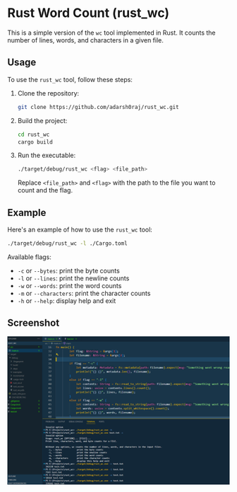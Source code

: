 # Rust Word Count (rust_wc)

This is a simple version of the `wc` tool implemented in Rust. It counts the number of lines, words, and characters in a given file.

## Usage

To use the `rust_wc` tool, follow these steps:

1. Clone the repository:

    ```bash
    git clone https://github.com/adarsh0raj/rust_wc.git
    ```

2. Build the project:

    ```bash
    cd rust_wc
    cargo build
    ```

3. Run the executable:

    ```bash
    ./target/debug/rust_wc <flag> <file_path>
    ```

    Replace `<file_path>` and `<flag>` with the path to the file you want to count and the flag.

## Example

Here's an example of how to use the `rust_wc` tool:

```bash
./target/debug/rust_wc -l ./Cargo.toml
```

Available flags:
- `-c` or `--bytes`: print the byte counts
- `-l` or `--lines`: print the newline counts
- `-w` or `--words`: print the word counts
- `-m` or `--characters`: print the character counts
- `-h` or `--help`: display help and exit

## Screenshot

![Screenshot](result.png)